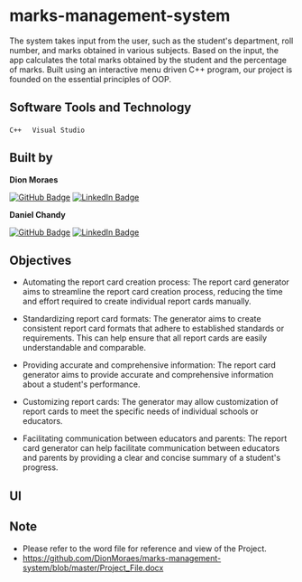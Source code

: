 # marks-management-system
The system takes input from the user, such as the student's department, roll number, and marks obtained in various subjects.
Based on the input, the app calculates the total marks obtained by the student and the percentage of marks.
Built using an interactive menu driven C++ program, our project is founded on the essential principles of OOP.

## Software Tools and Technology
```C++ ``` 
&nbsp;
```Visual Studio```


## Built by 
**Dion Moraes**   

[![GitHub Badge](https://img.shields.io/badge/GitHub-100000?style=for-the-badge&logo=github&logoColor=white)](https://github.com/DionMoraes)
[![LinkedIn Badge](https://img.shields.io/badge/LinkedIn-0077B5?style=for-the-badge&logo=linkedin&logoColor=white)](https://www.linkedin.com/in/dion-moraes-697b66219/)  


**Daniel Chandy**

[![GitHub Badge](https://img.shields.io/badge/GitHub-100000?style=for-the-badge&logo=github&logoColor=white)](https://github.com/DanAtGit)
[![LinkedIn Badge](https://img.shields.io/badge/LinkedIn-0077B5?style=for-the-badge&logo=linkedin&logoColor=white)](https://www.linkedin.com/in/daniel-chandy-545105185/)


## Objectives
- Automating the report card creation process: The report card generator aims to streamline the report card creation process, reducing the time and effort required to create individual report cards manually.

- Standardizing report card formats: The generator aims to create consistent report card formats that adhere to established standards or requirements. This can help ensure that all report cards are easily understandable and comparable.

- Providing accurate and comprehensive information: The report card generator aims to provide accurate and comprehensive information about a student's performance.

- Customizing report cards: The generator may allow customization of report cards to meet the specific needs of individual schools or educators.

- Facilitating communication between educators and parents: The report card generator can help facilitate communication between educators and parents by providing a clear and concise summary of a student's progress.


## UI




## Note
- Please refer to the word file for reference and view of the Project.
- https://github.com/DionMoraes/marks-management-system/blob/master/Project_File.docx
